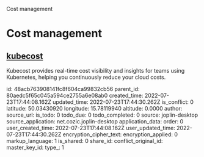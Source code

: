 Cost management

# Cost management

## [**kubecost**](https://www.kubecost.com/)
Kubecost provides real-time cost visibility and insights for teams using Kubernetes, helping you continuously reduce your cloud costs.

id: 48acb763908141fc8f604ca99832cb56
parent_id: 80aedc5f65c045a594ce2755a6e08ab0
created_time: 2022-07-23T17:44:08.162Z
updated_time: 2022-07-23T17:44:30.262Z
is_conflict: 0
latitude: 50.03430920
longitude: 15.78119940
altitude: 0.0000
author: 
source_url: 
is_todo: 0
todo_due: 0
todo_completed: 0
source: joplin-desktop
source_application: net.cozic.joplin-desktop
application_data: 
order: 0
user_created_time: 2022-07-23T17:44:08.162Z
user_updated_time: 2022-07-23T17:44:30.262Z
encryption_cipher_text: 
encryption_applied: 0
markup_language: 1
is_shared: 0
share_id: 
conflict_original_id: 
master_key_id: 
type_: 1